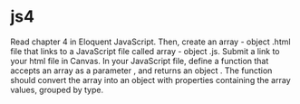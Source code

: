 # js4
Read chapter 4 in Eloquent JavaScript. Then, create an array - object .html file that links to a JavaScript file called array - object .js. Submit a link to your html file in Canvas. In your JavaScript file, define a function that accepts an array as a parameter , and returns an object . The function should convert the array into an object with properties containing the array values, grouped by type.
